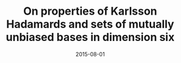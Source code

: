---
title: "On properties of Karlsson Hadamards and sets of mutually unbiased bases in dimension six"
collection: publications
permalink: /publication/2015-08-01-On properties of Karlsson Hadamards and sets of mutually unbiased bases in dimension six
date: 2015-08-01
venue: 'Linear Algebra and Its Applications,'
paperurl: 'https://www.sciencedirect.com/science/article/pii/S0024379514006867'
citation: 'A. S. Maxwell &amp; S. Brierley. Linear Algebra and Its Applications, 466, 296306 (2015)'
---